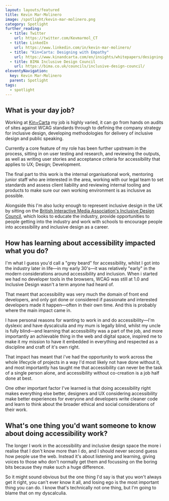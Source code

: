 ```yaml
---
layout: layouts/featured
title: Kevin Mar-Molinero
image: /spotlight/kevin-mar-molinero.png
category: Spotlight
further_reading:
  - title: Twitter
    url: https://twitter.com/Kevmarmol_CT
  - title: LinkedIn
    url: https://www.linkedin.com/in/kevin-mar-molinero/
  - title: "Kin+Carta: Designing with Empathy"
    url: https://www.kinandcarta.com/en/insights/whitepapers/designing-with-empathy/
  - title: BIMA Inclusive Design Council
    url: https://bima.co.uk/councils/inclusive-design-council/
eleventyNavigation:
  key: Kevin Mar-Molinero
  parent: Spotlight
tags:
  - spotlight
---
```


## What is your day job?

Working at [Kin+Carta](https://www.kinandcarta.com/en-us/) my job is highly varied, it can go from hands on audits of sites against WCAG standards through to defining the company strategy for inclusive design, developing methodologies for delivery of inclusive design and public speaking.

Currently a core feature of my role has been further upstream in the process, sitting in on user testing and research, and reviewing the outputs, as well as writing user stories and acceptance criteria for accessibility that applies to UX; Design; Development.

The final part to this work is the internal organisational work, mentoring junior staff who are interested in the area, working with our legal team to set standards and assess client liability and reviewing internal tooling and products to make sure our own working environment is as inclusive as possible.

Alongside this I'm also lucky enough to represent inclusive design in the UK by sitting on the [British Interactive Media Association's Inclusive Design Council](https://bima.co.uk/councils/inclusive-design-council/), which looks to educate the industry, provide opportunities to people getting into the industry and work with schools to encourage people into accessibility and inclusive design as a career.

## How has learning about accessibility impacted what you do?

I'm what I guess you'd call a "grey beard" for accessibility, whilst I got into the industry later in life—in my early 30's—it was relatively "early" in the modern considerations around accessibility and inclusion. When i started we had no developer tools in the browsers, WCAG was still at 1.0 and Inclusive Design wasn't a term anyone had heard of.

That meant that accessibility was very much the domain of front end developers, and only got done or considered if passionate and interested developers made it happen—often in their own time. And this is probably where the main impact came in.

I have personal reasons for wanting to work in and do accessibility—I'm dyslexic and have dyscalculia and my mum is legally blind, whilst my uncle is fully blind—and learning that accessibility was a part of the job, and more importantly an achievable thing in the web and digital space, inspired me to make it my mission to have it embedded in everything and respected as a discipline and craft of it's own right.

That impact has meant that i've had the opportunity to work across the whole lifecycle of projects in a way I'd most likely not have done without it, and most importantly has taught me that accessibility can never be the task of a single person alone, and accessibility without co-creation is a job half done at best.

One other important factor I've learned is that doing accessibility right makes everything else better, designers and UX considering accessibility make better experiences for everyone and developers write cleaner code and learn to think about the broader ethical and social considerations of their work.

## What's one thing you'd want someone to know about doing accessibility work?

The longer I work in the accessibility and inclusive design space the more i realise that I don't know more than I do, and I should never second guess how people use the web. Instead it's about listening and learning, giving voices to those who don't normally get them and focussing on the boring bits because they make such a huge difference.

So it might sound obvious but the one thing I'd say is that you won't always get it right, you can't ever know it all, and losing ego is the most important thing you can do. I know that's technically not one thing, but I'm going to blame that on my dyscalculia.
